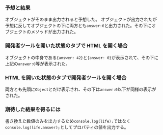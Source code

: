 ### 予想と結果
オブジェクトがそのまま出力されると予想した。
オブジェクトが出力されたが予想に反してオブジェクトの下に両方とも`answer:0`と出力された。その下にオブジェクトのメソッドが出力された。

### 開発者ツールを開いた状態のタブで HTML を開く場合
オブジェクトの中身である`{answer: 42}`と`{answer: 0}`が表示されて、その下に上記の`answer:0`等が表示された。

### HTML を開いた状態のタブで開発者ツールを開く場合
両方とも先頭に`Object`とだけ表示され、その下は`answer:0`以下が同様の表示がされた。

### 期待した結果を得るには
書き換えた数値のみを出力するため`console.log(life);`ではなく`console.log(life.answer);`としてプロパティの値を出力する。
